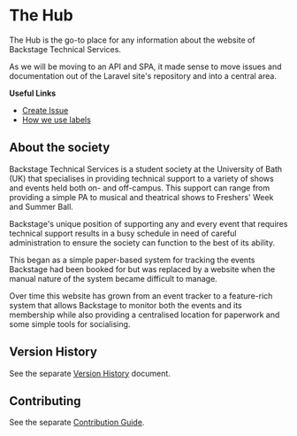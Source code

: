 # The Hub
The Hub is the go-to place for any information about the website of Backstage Technical Services.

As we will be moving to an API and SPA, it made sense to
move issues and documentation out of the Laravel site's repository and
into a central area.

**Useful Links**

* [Create Issue][new-issue]
* [How we use labels][label-usage]

## About the society

Backstage Technical Services is a student society at the University of Bath (UK) that specialises in providing technical 
support to a variety of shows and events held both on- and off-campus. This support can range from providing a simple PA 
to musical and theatrical shows to Freshers' Week and Summer Ball.

Backstage's unique position of supporting any and every event that requires technical support results in a busy schedule 
in need of careful administration to ensure the society can function to the best of its ability.

This began as a simple paper-based system for tracking the events Backstage had been booked for but was replaced by a 
website when the manual nature of the system became difficult to manage.

Over time this website has grown from an event tracker to a feature-rich system that allows Backstage to monitor both 
the events and its membership while also providing a centralised location for paperwork and some simple tools for 
socialising.

## Version History

See the separate [Version History][version-history] document.

## Contributing

See the separate [Contribution Guide][contribution-guide].

[new-issue]: https://github.com/backstage-technical-services/hub/issues/new
[version-history]: ./Version%20History.md
[contribution-guide]: ./Contributing.md
[label-usage]: ./Usage%20of%20Labels.md

